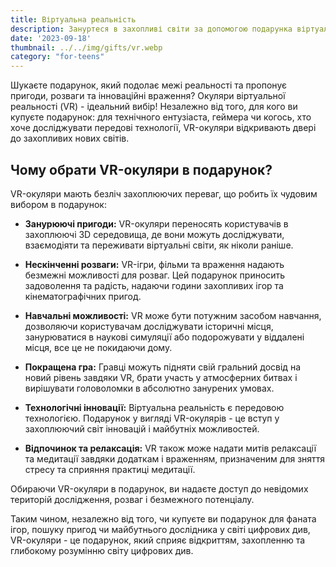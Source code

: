 ```yaml
---
title: Віртуальна реальність
description: Зануртеся в захопливі світи за допомогою подарунка віртуальної реальності.
date: '2023-09-18'
thumbnail: ../../img/gifts/vr.webp
category: "for-teens"
---
```

Шукаєте подарунок, який подолає межі реальності та пропонує пригоди, розваги та інноваційні враження? Окуляри віртуальної реальності (VR) - ідеальний вибір! Незалежно від того, для кого ви купуєте подарунок: для технічного ентузіаста, геймера чи когось, хто хоче досліджувати передові технології, VR-окуляри відкривають двері до захопливих нових світів.

## Чому обрати VR-окуляри в подарунок?

VR-окуляри мають безліч захоплюючих переваг, що робить їх чудовим вибором в подарунок:

- **Занурюючі пригоди:** VR-окуляри переносять користувачів в захоплюючі 3D середовища, де вони можуть досліджувати, взаємодіяти та переживати віртуальні світи, як ніколи раніше.

- **Нескінченні розваги:** VR-ігри, фільми та враження надають безмежні можливості для розваг. Цей подарунок приносить задоволення та радість, надаючи години захопливих ігор та кінематографічних пригод.

- **Навчальні можливості:** VR може бути потужним засобом навчання, дозволяючи користувачам досліджувати історичні місця, занурюватися в наукові симуляції або подорожувати у віддалені місця, все це не покидаючи дому.

- **Покращена гра:** Гравці можуть підняти свій гральний досвід на новий рівень завдяки VR, брати участь у атмосферних битвах і вирішувати головоломки в абсолютно занурених умовах.

- **Технологічні інновації:** Віртуальна реальність є передовою технологією. Подарунок у вигляді VR-окулярів - це вступ у захоплюючий світ інновацій і майбутніх можливостей.

- **Відпочинок та релаксація:** VR також може надати митів релаксації та медитації завдяки додаткам і враженням, призначеним для зняття стресу та сприяння практиці медитації.

Обираючи VR-окуляри в подарунок, ви надаєте доступ до невідомих територій дослідження, розваг і безмежного потенціалу.

Таким чином, незалежно від того, чи купуєте ви подарунок для фаната ігор, пошуку пригод чи майбутнього дослідника у світі цифрових див, VR-окуляри - це подарунок, який сприяє відкриттям, захопленню та глибокому розумінню світу цифрових див.
